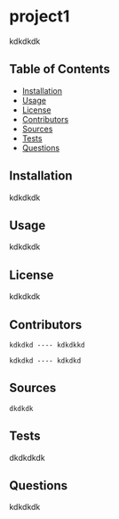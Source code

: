 # project1
kdkdkdk

## Table of Contents
* [Installation](#installation)
* [Usage](#usage)
* [License](#license)
* [Contributors](#contributors)
* [Sources](#sources)
* [Tests](#tests)
* [Questions](#questions)

## Installation
kdkdkdk

## Usage
kdkdkdk

## License
kdkdkdk

## Contributors

    kdkdkd ---- kdkdkkd

    kdkdkd ---- kdkdkd
## Sources
    dkdkdk

## Tests
dkdkdkdk

## Questions
kdkdkdk
